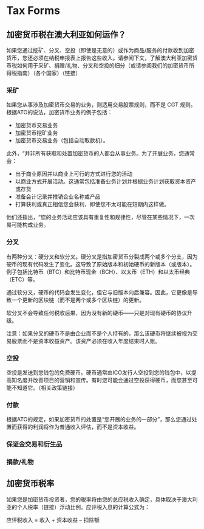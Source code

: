 # Tax Forms

## 加密货币税在澳大利亚如何运作？

如果您通过挖矿、分叉、空投（即使是无意的）或作为商品/服务的付款收到加密货币，您还必须在纳税申报表上报告这些收入。请参阅下文，了解澳大利亚加密货币税如何用于采矿、捐赠/礼物、分叉和空投的细分（或请参阅我们的加密货币所得税指南）（各个国家）（链接）

### 采矿

如果您从事涉及加密货币交易的业务，则适用交易股票规则，而不是 CGT 规则。根据ATO的说法，加密货币业务的例子包括：

* 加密货币交易业务
* 加密货币挖矿业务
* 加密货币交易业务（包括自动取款机）。

此外，“并非所有获取和处置加密货币的人都会从事业务。为了开展业务，您通常会：

* 出于商业原因并以商业上可行的方式进行您的活动
* 以商业方式开展活动。这通常包括准备业务计划并根据业务计划获取资本资产或存货
* 准备会计记录并推销企业名称或产品
* 打算获利或真正相信您会获利，即使您不太可能在短期内这样做。

他们还指出，“您的业务活动应该具有重复性和规律性，尽管在某些情况下，一次易可能构成业务。

### 分叉

有两种分叉：硬分叉和软分叉。硬分叉是指加密货币分裂成两个或多个分支，因为硬币的现有代码发生了变化。这导致了原始版本和初始硬币的新版本（或版本）。例子包括比特币（BTC）和比特币现金（BCH）、以太币（ETH）和以太币经典（ETC）等。

通过软分叉，硬币的代码会发生变化，但它与旧版本向后兼容。因此，它更像是导致一个更新的区块链（而不是两个或多个区块链）的更新。

软分叉不会导致任何税收后果，因为没有新的硬币——只是对现有硬币的协议升级。

注意：如果分叉的硬币不是由企业而不是个人持有的，那么该硬币将继续被视为交易股票而不是资本收益资产。该资产必须在收入年度结束时入账。

### 空投

空投是发送到您钱包的免费硬币。硬币通常由ICO发行人空投到您的钱包中，以提高知名度并改善项目的营销和宣传。有时您可能会通过空投获得硬币，而您甚至可能不知道它。（相关政策链接）

### 付款

根据ATO的规定，如果加密货币的处置是“您开展的业务的一部分”，那么您通过处置而获得的利润将作为普通收入评估，而不是资本收益。

### 保证金交易和衍生品

### 捐款/礼物



## 加密货币税率

如果您是加密货币投资者，您的税率将由您的总应税收入确定，具体取决于澳大利亚的个人税率（链接）浮动比例。应评税入息的计算公式为：

应评税收入 = 收入 + 资本收益 – 扣除额

